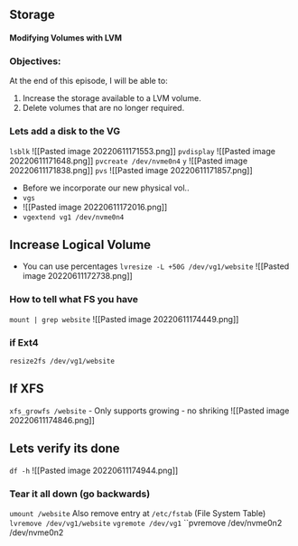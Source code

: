 ## Storage

#### Modifying Volumes with LVM

### Objectives:

At the end of this episode, I will be able to:

1. Increase the storage available to a LVM volume.
2. Delete volumes that are no longer required.

### Lets add a disk to the VG

`lsblk`
![[Pasted image 20220611171553.png]]
`pvdisplay`
![[Pasted image 20220611171648.png]]
`pvcreate /dev/nvme0n4`
`y`
![[Pasted image 20220611171838.png]]
`pvs`
![[Pasted image 20220611171857.png]]

- Before we incorporate our new physical vol..
- `vgs`
- ![[Pasted image 20220611172016.png]]
- `vgextend vg1 /dev/nvme0n4`

## Increase Logical Volume

- You can use percentages
  `lvresize -L +50G /dev/vg1/website`
  ![[Pasted image 20220611172738.png]]

### How to tell what FS you have

`mount | grep website`
![[Pasted image 20220611174449.png]]

### if Ext4

`resize2fs /dev/vg1/website`

## If XFS

`xfs_growfs /website` - Only supports growing - no shriking
![[Pasted image 20220611174846.png]]

## Lets verify its done

`df -h`
![[Pasted image 20220611174944.png]]

### Tear it all down (go backwards)

`umount /website` Also remove entry at `/etc/fstab` (File System Table)
`lvremove /dev/vg1/website`
`vgremote /dev/vg1`
``pvremove /dev/nvme0n2 /dev/nvme0n2

